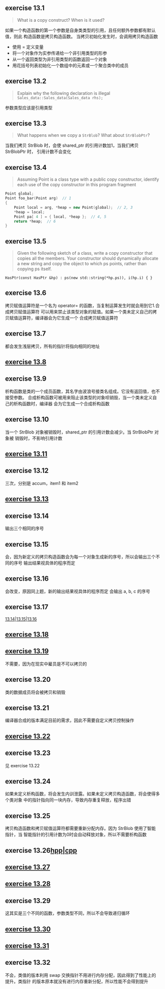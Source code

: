 ## exercise 13.1
>What is a copy construct? When is it used?

如果一个构造函数的第一个参数是自身类类型的引用，且任何额外参数都有默认值，则此
构造函数是拷贝构造函数。
当拷贝初始化发生时，会调用拷贝构造函数
- 使用 = 定义变量
- 将一个对象作为实参传递给一个非引用类型的形参
- 从一个返回类型为非引用类型的函数返回一个对象
- 用花括号列表初始化一个数组中的元素或一个聚合类中的成员

## exercise 13.2
>Explain why the following declaration is illegal
`Sales_data::Sales_data(Sales_data rhs);`

参数类型应该是引用类型

## exercise 13.3
>What happens when we copy a `StrBlob`? What about `StrBlobPtr`?

当我们拷贝 StrBlob 时，会使 shared_ptr 的引用计数加1，当我们拷贝 StrBlobPtr 时，
引用计数不会变化

## exercise 13.4
>Assuming Point is a class type with a public copy constructor, identify each use
of the copy constructor in this program fragment

```c++
Point global;
Point foo_bar(Point arg)  // 1
{
    Point local = arg, *heap = new Point(global);  // 2, 3
    *heap = local;
    Point pa[ 4 ] = { local, *heap };  // 4, 5
    return *heap;  // 6
}
```

## exercise 13.5
>Given the following sketch of a class, write a copy constructor that copies all
the members. Your constructor should dynamically allocate a new string and copy
the object to which ps points, rather than copying ps itself.

`HasPtr(const HasPtr &hp) : ps(new std::string(*hp.ps)), i(hp.i) { }`

## exercise 13.6
拷贝赋值运算符是一个名为 operator= 的函数，当复制运算发生时就会用到它1.合成拷贝赋值运算符
可以用来禁止该类型对象的赋值。如果一个类未定义自己的拷贝赋值运算符，编译器会为它生成一个
合成拷贝赋值运算符

## exercise 13.7
都会发生浅层拷贝，所有的指针将指向相同的地址

## [exercise 13.8](ex13_8.cpp)

## exercise 13.9
析构函数是类的一个成员函数，其名字由波浪号接类名组成。它没有返回值，也不接受参数。
合成析构函数可被用来阻止该类型的对象呗销毁，当一个类未定义自己的析构函数时，编译器
会为它生成一个合成析构函数

## exercise 13.10
当一个 StrBlob 对象被销毁时，shared_ptr 的引用计数会减少。当 StrBlobPtr 对象被
销毁时，不影响引用计数

## [exercise 13.11](ex13_8.cpp)

## exercise 13.12
三次，分别是 accum，item1 和 item2

## [exercise 13.13](ex13_13.cpp)

## exercise 13.14
输出三个相同的序号

## exercise 13.15
会，因为新定义的拷贝构造函数会为每一个对象生成新的序号，所以会输出三个不同的序号
输出结果视具体的程序而定

## exercise 13.16
会改变，原因同上题，新的输出结果视具体的程序而定
会输出 a, b, c 的序号

## exercise 13.17
[13.14](ex13_14.cpp)|[13.15](ex13_15.cpp)|[13.16](ex13_16.cpp)

## [exercise 13.18](ex13_18.cpp)

## [exercise 13.19](ex13_19.cpp)
不需要，因为在现实中雇员是不可以拷贝的

## exercise 13.20
类的数据成员将会被拷贝和销毁

## exercise 13.21
编译器合成的版本满足目前的需求，因此不需要自定义拷贝控制操作

## [exercise 13.22](ex13_22.cpp)

## exercise 13.23
见 exercise 13.22

## exercise 13.24
如果未定义析构函数，将会发生内训泄露。如果未定义拷贝构造函数，将会使得多个类对象
中的指针指向同一块内存，导致内存重复释放，程序出错

## exercise 13.25
拷贝构造函数和拷贝赋值运算符都需要重新分配内存。因为 StrBlob 使用了智能指针，当
智能指针的引用计数为0时会自动释放对象，所以不需要析构函数

## exercise 13.26[hpp](ex13_26.hpp)|[cpp](ex13_26.cpp)

## [exercise 13.27](ex13_27.cpp)

## [exercise 13.28](ex13_28.cpp)

## exercise 13.29
这其实是三个不同的函数，参数类型不同，所以不会导致递归循环

## [exercise 13.30](ex13_30.hpp)

## [exercise 13.31](ex13_31.cpp)

## exercise 13.32
不会，类值的版本利用 swap 交换指针不用进行内存分配，因此得到了性能上的提升。类指针
的版本原本就没有进行内存重新分配，所以性能不会得到提升

